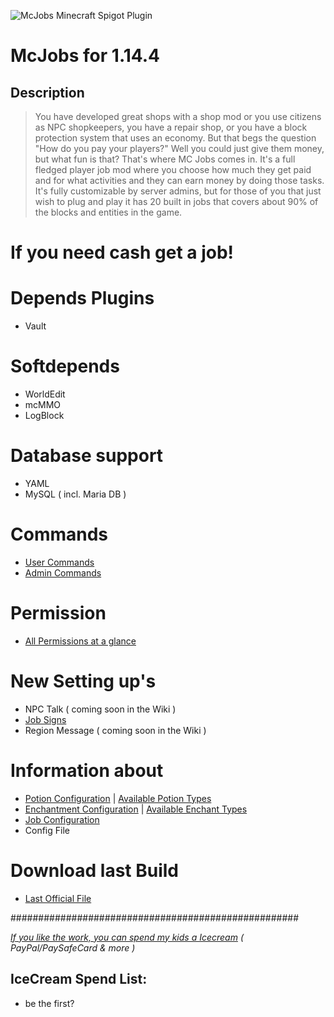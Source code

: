 ![McJobs Minecraft Spigot Plugin](https://media.forgecdn.net/attachments/138/710/mcjobs.jpg)

# McJobs for 1.14.4

## Description
> You have developed great shops with a shop mod or you use citizens as NPC shopkeepers, you have a repair shop, or you have a block protection system that uses an economy. But that begs the question "How do you pay your players?" Well you could just give them money, but what fun is that? That's where MC Jobs comes in. It's a full fledged player job mod where you choose how much they get paid and for what activities and they can earn money by doing those tasks. It's fully customizable by server admins, but for those of you that just wish to plug and play it has 20 built in jobs that covers about 90% of the blocks and entities in the game.
# If you need cash get a job!

# Depends Plugins
* Vault

# Softdepends
* WorldEdit
* mcMMO
* LogBlock

# Database support
* YAML
* MySQL ( incl. Maria DB )

# Commands
* [User Commands](https://github.com/Bl4ckSkull666/McJobs/wiki/User-Commands)
* [Admin Commands](https://github.com/Bl4ckSkull666/McJobs/wiki/Admin-Commands)

# Permission
* [All Permissions at a glance](https://github.com/Bl4ckSkull666/McJobs/wiki/Permissions)

# New Setting up's
* NPC Talk ( coming soon in the Wiki )
* [Job Signs](https://github.com/Bl4ckSkull666/McJobs/wiki/Jobs-Signs)
* Region Message ( coming soon in the Wiki )

# Information about
* [Potion Configuration](https://github.com/Bl4ckSkull666/McJobs/wiki/Potion-Configuration) | [Available Potion Types](https://hub.spigotmc.org/javadocs/spigot/org/bukkit/potion/PotionType.html)
* [Enchantment Configuration](https://github.com/Bl4ckSkull666/McJobs/wiki/Enchant-Configuration) | [Available Enchant Types](https://hub.spigotmc.org/javadocs/spigot/org/bukkit/enchantments/Enchantment.html)
* [Job Configuration](https://github.com/Bl4ckSkull666/McJobs/wiki/Job-File)
* Config File


# Download last Build
* [Last Official File](https://dev.bukkit.org/projects/mcjobs/files/latest)


####################################################

[*If you like the work, you can spend my kids a Icecream*](https://www.tipeeestream.com/bl4ckskull666/donation)
*( PayPal/PaySafeCard & more )*

## IceCream Spend List:
* be the first?
